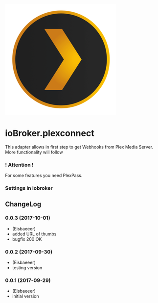 ![Logo](admin/plex-logo.png)
# ioBroker.plexconnect

This adapter allows in first step to get Webhooks from Plex Media Server.
More functionality will follow

### ! Attention !

For some features you need PlexPass.

### Settings in iobroker


## ChangeLog

### 0.0.3 (2017-10-01)
* (Eisbaeeer) 
* added URL of thumbs
* bugfix 200 OK

### 0.0.2 (2017-09-30)
* (Eisbaeeer) 
* testing version

### 0.0.1 (2017-09-29)
* (Eisbaeeer) 
* initial version

